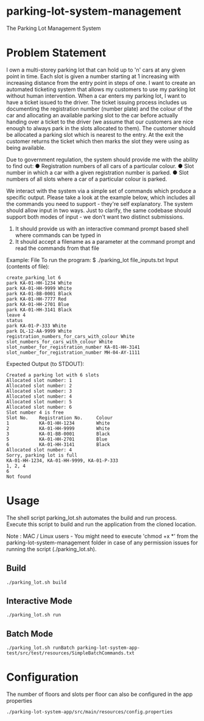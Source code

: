 # parking-lot-system-management
The Parking Lot Management System
# Problem Statement
I own a multi-storey parking lot that can hold up to 'n' cars at any given point in time. 
Each slot is given a number starting at 1 increasing with increasing distance from the entry point in steps of one. 
I want to create an automated ticketing system that allows my customers to use my parking lot without human intervention. 
When a car enters my parking lot, I want to have a ticket issued to the driver.
The ticket issuing process includes us documenting the registration number (number plate) and the colour of the car and allocating an available parking slot to the car before actually handing over a ticket to the driver (we assume that our customers are nice enough to always park in the slots allocated to them). 
The customer should be allocated a parking slot which is nearest to the entry. 
At the exit the customer returns the ticket which then marks the slot they were using as being available. 

Due to government regulation, the system should provide me with the ability to find out:
● Registration numbers of all cars of a particular colour.
● Slot number in which a car with a given registration number is parked.
● Slot numbers of all slots where a car of a particular colour is parked.

We interact with the system via a simple set of commands which produce a specific output.
Please take a look at the example below, which includes all the commands you need to support - they're self explanatory.
The system should allow input in two ways. Just to clarify, the same codebase should support both modes of input - we don't want two distinct submissions. 
1) It should provide us with an interactive command prompt based shell where commands can be typed in 
2) It should accept a filename as a parameter at the command prompt and read the commands from that file 

Example: File 
To run the program: $ ./parking_lot file_inputs.txt 
Input (contents of file):
```
create_parking_lot 6 
park KA-01-HH-1234 White
park KA-01-HH-9999 White 
park KA-01-BB-0001 Black 
park KA-01-HH-7777 Red 
park KA-01-HH-2701 Blue 
park KA-01-HH-3141 Black 
leave 4 
status 
park KA-01-P-333 White 
park DL-12-AA-9999 White 
registration_numbers_for_cars_with_colour White 
slot_numbers_for_cars_with_colour White 
slot_number_for_registration_number KA-01-HH-3141 
slot_number_for_registration_number MH-04-AY-1111 
```
Expected Output (to STDOUT):
```
Created a parking lot with 6 slots 
Allocated slot number: 1 
Allocated slot number: 2 
Allocated slot number: 3 
Allocated slot number: 4 
Allocated slot number: 5 
Allocated slot number: 6 
Slot number 4 is free 
Slot No.    Registration No.     Colour 
1           KA-01-HH-1234        White 
2           KA-01-HH-9999        White 
3           KA-01-BB-0001        Black 
5           KA-01-HH-2701        Blue 
6           KA-01-HH-3141        Black 
Allocated slot number: 4 
Sorry, parking lot is full 
KA-01-HH-1234, KA-01-HH-9999, KA-01-P-333 
1, 2, 4 
6 
Not found
```
# Usage
The shell script parking_lot.sh automates the build and run process. 
Execute this script to build and run the application from the cloned location.

Note : MAC / Linux users - You might need to execute 'chmod +x *' 
from the parking-lot-system-management folder in case of any permission issues for running
the script (./parking_lot.sh).

## Build
```
./parking_lot.sh build
```

## Interactive Mode
```
./parking_lot.sh run
```

## Batch Mode
```
./parking_lot.sh runBatch parking-lot-system-app-test/src/test/resources/SimpleBatchCommands.txt
```

# Configuration
The number of floors and slots per floor can also be configured in the app properties
```
./parking-lot-system-app/src/main/resources/config.properties
```
